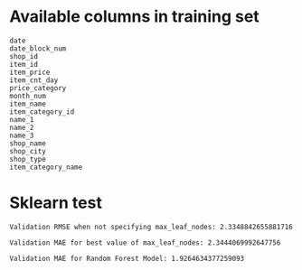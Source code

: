 # Available columns in training set
```
date
date_block_num
shop_id
item_id
item_price
item_cnt_day
price_category
month_num
item_name
item_category_id
name_1
name_2
name_3
shop_name
shop_city
shop_type
item_category_name
```
# Sklearn test

```
Validation RMSE when not specifying max_leaf_nodes: 2.3348842655881716

Validation MAE for best value of max_leaf_nodes: 2.3444069992647756

Validation MAE for Random Forest Model: 1.9264634377259093
```
